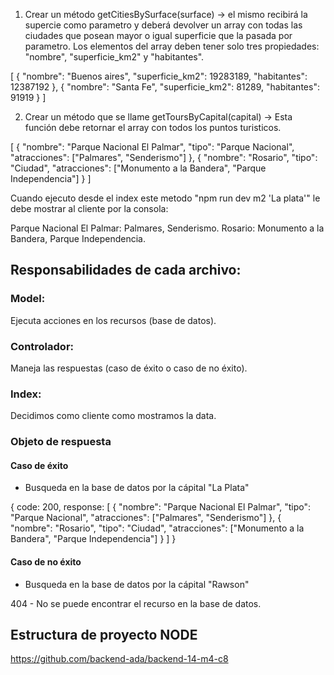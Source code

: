 1.  Crear un método getCitiesBySurface(surface) -> el mismo recibirá la supercie como parametro y deberá devolver un array con todas las ciudades que posean mayor o igual superficie que la pasada por parametro. Los elementos del array deben tener solo tres propiedades: "nombre", "superficie_km2" y "habitantes".

[
  {
    "nombre": "Buenos aires",
    "superficie_km2": 19283189,
    "habitantes": 12387192
  },
  {
    "nombre": "Santa Fe",
    "superficie_km2": 81289,
    "habitantes": 91919
  }
]

2. Crear un método que se llame getToursByCapital(capital) -> Esta función debe retornar el array con todos los puntos turisticos. 

[
  {
    "nombre": "Parque Nacional El Palmar",
    "tipo": "Parque Nacional",
    "atracciones": ["Palmares", "Senderismo"]
  },
  {
    "nombre": "Rosario",
    "tipo": "Ciudad",
    "atracciones": ["Monumento a la Bandera", "Parque Independencia"]
  }
]

Cuando ejecuto desde el index este metodo "npm run dev m2 'La plata'" le debe mostrar al cliente por la consola:

Parque Nacional El Palmar: Palmares, Senderismo.
Rosario: Monumento a la Bandera, Parque Independencia.

## Responsabilidades de cada archivo:

### Model:
Ejecuta acciones en los recursos (base de datos).

### Controlador: 
Maneja las respuestas (caso de éxito o caso de no éxito).

### Index:
Decidimos como cliente como mostramos la data.

### Objeto de respuesta

#### Caso de éxito 

 - Busqueda en la base de datos por la cápital "La Plata"

{
  code: 200,
  response: [
    {
      "nombre": "Parque Nacional El Palmar",
      "tipo": "Parque Nacional",
      "atracciones": ["Palmares", "Senderismo"]
    },
    {
      "nombre": "Rosario",
      "tipo": "Ciudad",
      "atracciones": ["Monumento a la Bandera", "Parque Independencia"]
    }
  ]
}

#### Caso de no éxito

 - Busqueda en la base de datos por la cápital "Rawson"

 404 - No se puede encontrar el recurso en la base de datos.

## Estructura de proyecto NODE

https://github.com/backend-ada/backend-14-m4-c8